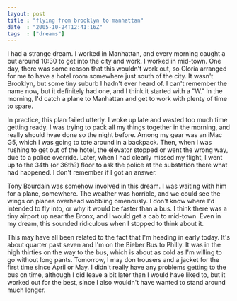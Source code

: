```yaml
---
layout: post
title : "flying from brooklyn to manhattan"
date  : "2005-10-24T12:41:16Z"
tags  : ["dreams"]
---
```

I had a strange dream.  I worked in Manhattan, and every morning caught a but around 10:30 to get into the city and work.  I worked in mid-town.  One day, there was some reason that this wouldn't work out, so Gloria arranged for me to have a hotel room somewhere just south of the city.  It wasn't Brooklyn, but some tiny suburb I hadn't ever heard of.  I can't remember the name now, but it definitely had one, and I think it started with a "W."  In the morning, I'd catch a plane to Manhattan and get to work with plenty of time to spare.

In practice, this plan failed utterly.  I woke up late and wasted too much time getting ready.  I was trying to pack all my things together in the morning, and really should hvae done so the night before.  Among my gear was an iMac G5, which I was going to tote around in a backpack.  Then, when I was rushing to get out of the hotel, the elevator stopped or went the wrong way, due to a police override.  Later, when I had clearly missed my flight, I went up to the 34th (or 36th?) floor to ask the police at the substation there what had happened.  I don't remember if I got an answer.

Tony Bourdain was somehow involved in this dream.  I was waiting with him for a plane, somewhere.  The weather was horrible, and we could see the wings on planes overhead wobbling omenously.  I don't know where I'd intended to fly into, or why it would be faster than a bus.  I think there was a tiny airport up near the Bronx, and I would get a cab to mid-town.  Even in my dream, this sounded ridiculous when I stopped to think about it.

This may have all been related to the fact that I'm heading in early today. It's about quarter past seven and I'm on the Bieber Bus to Philly.  It was in the high thirties on the way to the bus, which is about as cold as I'm willing to go without long pants.  Tomorrow, I may don trousers and a jacket for the first time since April or May.  I didn't really have any problems getting to the bus on time, although I did leave a bit later than I would have liked to, but it worked out for the best, since I also wouldn't have wanted to stand around much longer. 
